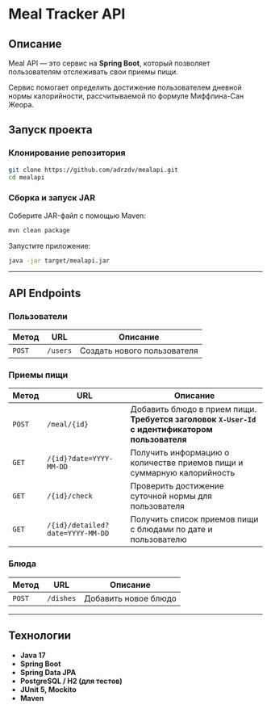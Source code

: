 # Meal Tracker API

## Описание

Meal API — это сервис на **Spring Boot**, который позволяет пользователям отслеживать свои приемы пищи.

Сервис помогает определить достижение пользователем дневной нормы калорийности, рассчитываемой по формуле Миффлина-Сан
Жеора.

## Запуск проекта

### **Клонирование репозитория**

```bash
git clone https://github.com/adrzdv/mealapi.git
cd mealapi
```

### **Сборка и запуск JAR**

Соберите JAR-файл с помощью Maven:
```sh
mvn clean package
```

Запустите приложение:
```sh
java -jar target/mealapi.jar
```

---

## API Endpoints

### **Пользователи**

| Метод  | URL      | Описание                    |
|--------|----------|-----------------------------|
| `POST` | `/users` | Создать нового пользователя |

### **Приемы пищи**

| Метод  | URL                              | Описание                                                                                             |
|--------|----------------------------------|------------------------------------------------------------------------------------------------------|
| `POST` | `/meal/{id}`                     | Добавить блюдо в прием пищи. <br/>**Требуется заголовок `X-User-Id` с идентификатором пользователя** |
| `GET`  | `/{id}?date=YYYY-MM-DD`          | Получить информацию о количестве приемов пищи и суммарную калорийность                               |
| `GET`  | `/{id}/check`                    | Проверить достижение суточной нормы для пользователя                                                 |
| `GET`  | `/{id}/detailed?date=YYYY-MM-DD` | Получить список приемов пищи с блюдами по дате и пользователю                                        |

### **Блюда**

| Метод  | URL       | Описание             |
|--------|-----------|----------------------|
| `POST` | `/dishes` | Добавить новое блюдо |

---

## Технологии

- **Java 17**
- **Spring Boot**
- **Spring Data JPA**
- **PostgreSQL / H2 (для тестов)**
- **JUnit 5, Mockito**
- **Maven**



